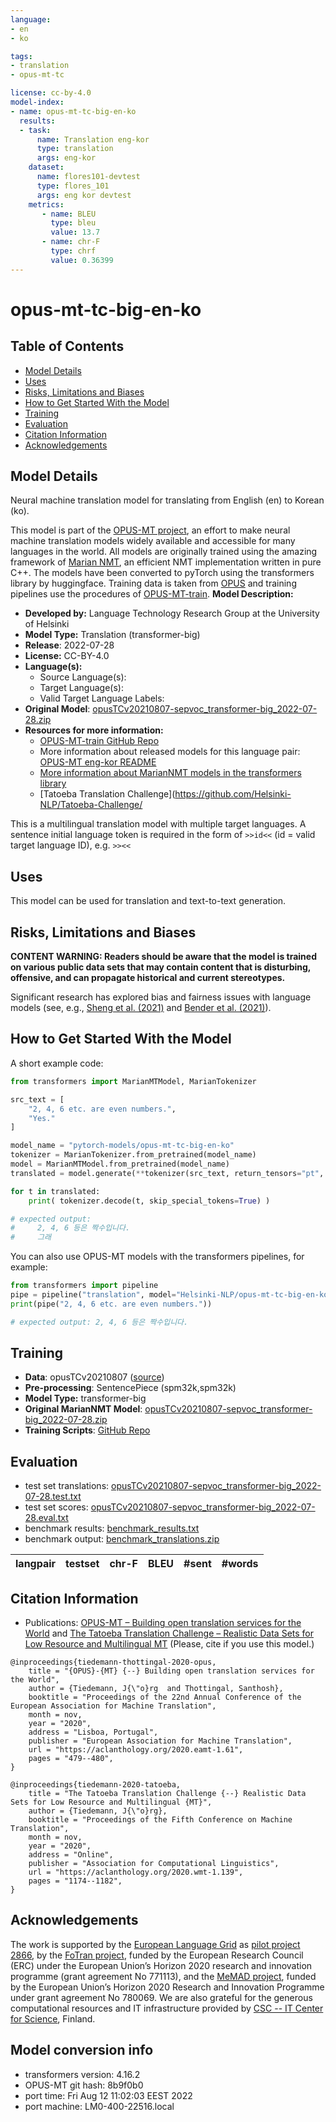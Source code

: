 ```yaml
---
language:
- en
- ko

tags:
- translation
- opus-mt-tc

license: cc-by-4.0
model-index:
- name: opus-mt-tc-big-en-ko
  results:
  - task:
      name: Translation eng-kor
      type: translation
      args: eng-kor
    dataset:
      name: flores101-devtest
      type: flores_101
      args: eng kor devtest
    metrics:
       - name: BLEU
         type: bleu
         value: 13.7
       - name: chr-F
         type: chrf
         value: 0.36399
---
```

# opus-mt-tc-big-en-ko

## Table of Contents
- [Model Details](#model-details)
- [Uses](#uses)
- [Risks, Limitations and Biases](#risks-limitations-and-biases)
- [How to Get Started With the Model](#how-to-get-started-with-the-model)
- [Training](#training)
- [Evaluation](#evaluation)
- [Citation Information](#citation-information)
- [Acknowledgements](#acknowledgements)

## Model Details

Neural machine translation model for translating from English (en) to Korean (ko).

This model is part of the [OPUS-MT project](https://github.com/Helsinki-NLP/Opus-MT), an effort to make neural machine translation models widely available and accessible for many languages in the world. All models are originally trained using the amazing framework of [Marian NMT](https://marian-nmt.github.io/), an efficient NMT implementation written in pure C++. The models have been converted to pyTorch using the transformers library by huggingface. Training data is taken from [OPUS](https://opus.nlpl.eu/) and training pipelines use the procedures of [OPUS-MT-train](https://github.com/Helsinki-NLP/Opus-MT-train).
**Model Description:**
- **Developed by:** Language Technology Research Group at the University of Helsinki
- **Model Type:** Translation (transformer-big)
- **Release**: 2022-07-28
- **License:** CC-BY-4.0
- **Language(s):**  
  - Source Language(s): 
  - Target Language(s): 
  - Valid Target Language Labels: 
- **Original Model**: [opusTCv20210807-sepvoc_transformer-big_2022-07-28.zip](https://object.pouta.csc.fi/Tatoeba-MT-models/eng-kor/opusTCv20210807-sepvoc_transformer-big_2022-07-28.zip)
- **Resources for more information:**
  - [OPUS-MT-train GitHub Repo](https://github.com/Helsinki-NLP/OPUS-MT-train)
  - More information about released models for this language pair: [OPUS-MT eng-kor README](https://github.com/Helsinki-NLP/Tatoeba-Challenge/tree/master/models/eng-kor/README.md)
  - [More information about MarianNMT models in the transformers library](https://huggingface.co/docs/transformers/model_doc/marian)
  - [Tatoeba Translation Challenge](https://github.com/Helsinki-NLP/Tatoeba-Challenge/

This is a multilingual translation model with multiple target languages. A sentence initial language token is required in the form of `>>id<<` (id = valid target language ID), e.g. `>><<`

## Uses

This model can be used for translation and text-to-text generation.

## Risks, Limitations and Biases

**CONTENT WARNING: Readers should be aware that the model is trained on various public data sets that may contain content that is disturbing, offensive, and can propagate historical and current stereotypes.**

Significant research has explored bias and fairness issues with language models (see, e.g., [Sheng et al. (2021)](https://aclanthology.org/2021.acl-long.330.pdf) and [Bender et al. (2021)](https://dl.acm.org/doi/pdf/10.1145/3442188.3445922)).

## How to Get Started With the Model

A short example code:

```python
from transformers import MarianMTModel, MarianTokenizer

src_text = [
    "2, 4, 6 etc. are even numbers.",
    "Yes."
]

model_name = "pytorch-models/opus-mt-tc-big-en-ko"
tokenizer = MarianTokenizer.from_pretrained(model_name)
model = MarianMTModel.from_pretrained(model_name)
translated = model.generate(**tokenizer(src_text, return_tensors="pt", padding=True))

for t in translated:
    print( tokenizer.decode(t, skip_special_tokens=True) )

# expected output:
#     2, 4, 6 등은 짝수입니다.
#     그래
```

You can also use OPUS-MT models with the transformers pipelines, for example:

```python
from transformers import pipeline
pipe = pipeline("translation", model="Helsinki-NLP/opus-mt-tc-big-en-ko")
print(pipe("2, 4, 6 etc. are even numbers."))

# expected output: 2, 4, 6 등은 짝수입니다.
```

## Training

- **Data**: opusTCv20210807 ([source](https://github.com/Helsinki-NLP/Tatoeba-Challenge))
- **Pre-processing**: SentencePiece (spm32k,spm32k)
- **Model Type:**  transformer-big
- **Original MarianNMT Model**: [opusTCv20210807-sepvoc_transformer-big_2022-07-28.zip](https://object.pouta.csc.fi/Tatoeba-MT-models/eng-kor/opusTCv20210807-sepvoc_transformer-big_2022-07-28.zip)
- **Training Scripts**: [GitHub Repo](https://github.com/Helsinki-NLP/OPUS-MT-train)

## Evaluation

* test set translations: [opusTCv20210807-sepvoc_transformer-big_2022-07-28.test.txt](https://object.pouta.csc.fi/Tatoeba-MT-models/eng-kor/opusTCv20210807-sepvoc_transformer-big_2022-07-28.test.txt)
* test set scores: [opusTCv20210807-sepvoc_transformer-big_2022-07-28.eval.txt](https://object.pouta.csc.fi/Tatoeba-MT-models/eng-kor/opusTCv20210807-sepvoc_transformer-big_2022-07-28.eval.txt)
* benchmark results: [benchmark_results.txt](benchmark_results.txt)
* benchmark output: [benchmark_translations.zip](benchmark_translations.zip)

| langpair | testset | chr-F | BLEU  | #sent | #words |
|----------|---------|-------|-------|-------|--------|

## Citation Information

* Publications: [OPUS-MT – Building open translation services for the World](https://aclanthology.org/2020.eamt-1.61/) and [The Tatoeba Translation Challenge – Realistic Data Sets for Low Resource and Multilingual MT](https://aclanthology.org/2020.wmt-1.139/) (Please, cite if you use this model.)

```
@inproceedings{tiedemann-thottingal-2020-opus,
    title = "{OPUS}-{MT} {--} Building open translation services for the World",
    author = {Tiedemann, J{\"o}rg  and Thottingal, Santhosh},
    booktitle = "Proceedings of the 22nd Annual Conference of the European Association for Machine Translation",
    month = nov,
    year = "2020",
    address = "Lisboa, Portugal",
    publisher = "European Association for Machine Translation",
    url = "https://aclanthology.org/2020.eamt-1.61",
    pages = "479--480",
}

@inproceedings{tiedemann-2020-tatoeba,
    title = "The Tatoeba Translation Challenge {--} Realistic Data Sets for Low Resource and Multilingual {MT}",
    author = {Tiedemann, J{\"o}rg},
    booktitle = "Proceedings of the Fifth Conference on Machine Translation",
    month = nov,
    year = "2020",
    address = "Online",
    publisher = "Association for Computational Linguistics",
    url = "https://aclanthology.org/2020.wmt-1.139",
    pages = "1174--1182",
}
```

## Acknowledgements

The work is supported by the [European Language Grid](https://www.european-language-grid.eu/) as [pilot project 2866](https://live.european-language-grid.eu/catalogue/#/resource/projects/2866), by the [FoTran project](https://www.helsinki.fi/en/researchgroups/natural-language-understanding-with-cross-lingual-grounding), funded by the European Research Council (ERC) under the European Union’s Horizon 2020 research and innovation programme (grant agreement No 771113), and the [MeMAD project](https://memad.eu/), funded by the European Union’s Horizon 2020 Research and Innovation Programme under grant agreement No 780069. We are also grateful for the generous computational resources and IT infrastructure provided by [CSC -- IT Center for Science](https://www.csc.fi/), Finland.

## Model conversion info

* transformers version: 4.16.2
* OPUS-MT git hash: 8b9f0b0
* port time: Fri Aug 12 11:02:03 EEST 2022
* port machine: LM0-400-22516.local
